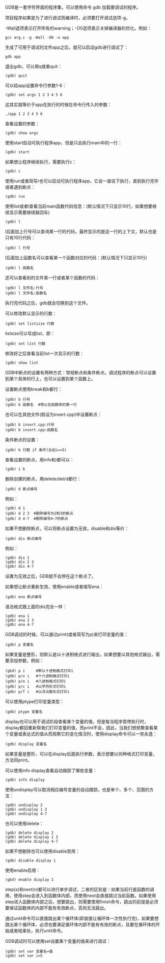 GDB是一套字符界面的程序集，可以使用命令 gdb 加载要调试的程序。

项目程序如果是为了进行调试而编译时，必须要打开调试选项-g。

-Wall选项表示打开所有的warning；-O0选项表示关掉编译器的优化。例如：

```
gcc arg.c -g -Wall -O0 -o app
```

生成了可用于调试的文件app之后，就可以启动gdb进行调试了：

```
gdb app
```

退出gdb，可以用q或者quit：	

```
(gdb) quit
```

可以给app设置命令行参数1-6：

```
(gdb) set args 1 2 3 4 5 6
```

这其实就等价于app在执行的时候在命令行传入的参数：

```
./app 1 2 3 4 5 6
```

查看设置的参数：

```
(gdb) show args
```

使用start启动可执行程序app，但是只会执行main中的一行：

```
(gdb) start
```

如果想让程序继续执行，需要执行c：

```
(gdb) c 
```

使用run或者简写r也可以启动可执行程序app，它会一直往下执行，直到执行完毕或者遇到断点：

```
(gdb) run
```

使用list或者l查看当前main函数代码信息：(默认情况下只显示10行，如果想要继续显示需要继续敲回车)

```
(gdb) l
```

l后面加上行号可以查询某一行的代码，最终显示的是这一行的上下文，默认也是只有10行代码：

```
(gdb) l 行号
```

l后面加上函数名可以查看某一个函数对应的代码：(默认情况下只显示10行)

```
(gdb) l 函数名
```

还可以查看别的文件某一行或者某个函数的代码：

```
(gdb) l 文件名:行号
(gdb) l 文件名:函数名
```

执行完代码之后，gdb就会切换到这个文件。

可以修改默认显示的行数：

```
(gdb) set listsize 行数
```

listsize可以写成list，即：

```
(gdb) set list 行数
```

修改好之后查看当前list一次显示的行数：

```
(gdb) show list
```



GDB中断点的设置有两种方式：常规断点和条件断点。调试程序的断点可以设置到某个具体的行上，也可以设置到某个函数上。

设置断点使用break和b都行：

```
(gdb) b 行号
(gdb) b 函数名  #停止在函数体的第一行
```

也可以在其他文件(假设为insert.cpp)中设置断点：

```
(gdb) b insert.cpp:行号
(gdb) b insert.cpp:函数名
```

条件断点的设置：

```
(gdb) b 行数 if 条件(比如i==5)
```

查看设置的断点，用info和i都可以：

```
(gdb) i b
```

删除创建的断点，用delete/del/d都行：

```
(gdb) d 断点编号
```

例如：

```
(gdb) d 1
(gdb) d 2 3  #删除编号为2和3的断点
(gdb) d 4-7  #删除编号4~7的断点
```

如果不想删除断点，可以将断点设置为无效，disable和dis等价：

```
(gdb) dis 断点编号
```

例如：

```
(gdb) dis 1
(gdb) dis 2 3
(gdb) dis 4-7
```

设置为无效之后，GDB就不会停在这个断点了。

如果想让断点重新生效，使用enable或者缩写ena：

```
(gdb) ena 断点编号
```

语法格式跟上面的dis完全一样：

```
(gdb) ena 1
(gdb) ena 2 3
(gdb) ena 4-7
```

GDB调试的时候，可以通过print(或者简写为p)来打印变量的值：

```
(gdb) p 变量名
```

如果变量是整形，则默认是以十进制格式进行输出，如果想要以其他格式输出，需要添加参数，例如：

```
(gbd) p i     #默认十进制格式打印i
(gdb) p/x i   #十六进制格式打印i
(gdb) p/o i   #八进制格式打印i
(gdb) p/c i   #以字符形式打印i
(gdb) p/f i   #以浮点数形式打印i
```

可以使用ptype打印变量类型：

```
(gdb) ptype 变量名
```

 display也可以用于调试阶段查看某个变量的值，但是每当程序暂停执行时，display都回重新帮我们打印变量的值，而print不会，因此，当我们想频繁查看某个变量或表达式的值从而观察它的变化情况时，使用display命令可以一劳永逸：

```
(gdb) display 变量名
```

如果变量是整形，可以在display后面执行参数，表示想要以何种格式打印变量，方法同print。

可以使用info display查看自动跟踪了哪些变量：

```
(gdb) info display
```

使用undisplay可以取消相应编号变量的自动跟踪，也是单个、多个、范围的方法：

```
(gdb) undisplay 2
(gdb) undisplay 1 3
(gdb) undisplay 4-7
```

也可以使用delete：

```
(gdb) delete display 2
(gdb) delete display 1 3
(gdb) delete display 4-7
```

如果不想删除也可以使用disable禁用：

```
(gdb) disable display 1
```

使用enable启用：

```
(gbd) enable display 1
```

step(s)和next(n)都可以进行单步调试，二者的区别是：如果当前行是函数的调用，使用step会进入到函数体内部，而使用next会直接跳过当前函数。如果使用step进入函数体内部之后，想要跳出，则需要使用finish命令，跳出的前提是必须要保证函数体的内部不能有有效断点，否则无法跳出。

通过until命令可以直接跳出某个循环体(即直接让循环体一次性执行完)，如果要想跳出某个循环体，必须也要满足循环体内部不能有有效的断点，且要在循环体的开始或者结束处，执行until命令。

GDB调试时可以使用set设置某个变量的值来进行调试：

```
(gdb) set var 变量名=值
(gdb) set var i=5
```

